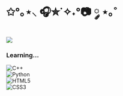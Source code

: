 # ✩°｡⋆⸜ 🎧✮˙✧˖°📷 ༘ ⋆｡˚ 

<p align="left">
  <img src="https://readme-typing-svg.herokuapp.com?font=Pacifico&color=FFB6C1&size=24&center=true&vCenter=true&lines=Aspiring+Software+Engineer;Cybersecurity+Enthusiast;Lifelong+Learner;UI%2FUX+Lover;Welcome+to+my+GitHub!"/>
</p>

### Learning...
![C++](https://img.shields.io/badge/C%2B%2B-%23E91E63.svg?style=flat&logo=c%2B%2B&logoColor=white)  
![Python](https://img.shields.io/badge/Python-%23F06292.svg?style=flat&logo=python&logoColor=white)  
![HTML5](https://img.shields.io/badge/HTML5-%23F8BBD0.svg?style=flat&logo=html5&logoColor=white)  
![CSS3](https://img.shields.io/badge/CSS3-%23F48FB1.svg?style=flat&logo=css3&logoColor=white)




